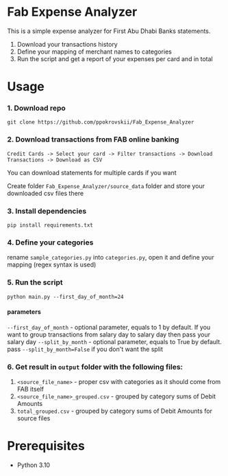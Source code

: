 # Fab Expense Analyzer

This is a simple expense analyzer for First Abu Dhabi Banks statements.

1. Download your transactions history
2. Define your mapping of merchant names to categories
3. Run the script and get a report of your expenses per card and in total

# Usage

### 1. Download repo

```git clone https://github.com/ppokrovskii/Fab_Expense_Analyzer```

### 2. Download transactions from FAB online banking

```Credit Cards -> Select your card -> Filter transactions -> Download Transactions -> Download as CSV```

You can download statements for multiple cards if you want

Create folder ```Fab_Expense_Analyzer/source_data``` folder and store your downloaded csv files there

### 3. Install dependencies

```pip install requirements.txt```

### 4. Define your categories

rename ```sample_categories.py``` into ```categories.py```, open it and define your mapping (regex syntax is used)

### 5. Run the script

```python main.py --first_day_of_month=24```
#### parameters
```--first_day_of_month``` - optional parameter, equals to 1 by default. If you want to group transactions from salary day to
salary day then pass your salary day
```--split_by_month``` - optional parameter, equals to True by default. pass ```--split_by_month=False``` if you don't want
the split

### 6. Get result in ```output``` folder with the following files:

1. ```<source_file_name>``` - proper csv with categories as it should come from FAB itself
2. ```<source_file_name>_grouped.csv``` - grouped by category sums of Debit Amounts
3. ```total_grouped.csv``` - grouped by category sums of Debit Amounts for source files

# Prerequisites

* Python 3.10
